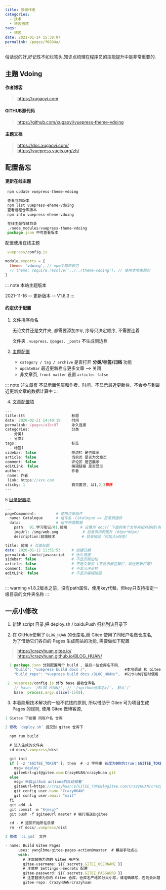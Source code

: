 ```yaml
---
title: 感谢作者
categories: 
  - 技术
  - 博客搭建
tags: 
  - 博客
date: 2021-01-14 15:39:07
permalink: /pages/f6804a/
---
```


俗话说的好,好记性不如烂笔头,知识点梳理在程序员的技能提升中是非常重要的.     
## 主题 Vdoing

#### 作者博客

> <https://xugaoyi.com>

#### GITHUB源代码

> <https://github.com/xugaoyi/vuepress-theme-vdoing>
#### 主题文档  

> <https://doc.xugaoyi.com/>    
> <https://vuepress.vuejs.org/zh/>


## 配置备忘   

#### 更新在线主题
``` js 
 npm update vuepress-theme-vdoing   

 查看当前版本 
 npm list vuepress-eheme-vdoing
 查看远程仓库版本 
 npm info vuepress-eheme-vdoing

 在线主题存储目录
 ./node_modules/vuepress-theme-vdoing    
 package.json 中可查看版本

``` 
配置使用在线主题  

``` js 
.vuepress/config.js

module.exports = {
  theme: 'vdoing', // npm主题依赖包
  // theme: require.resolve('../../theme-vdoing'), // 使用本地主题包
}
```

::: note 本站主题版本 

 2021-11-16 -- 更新版本 -- V1.8.3
:::

####  约定优于配置    

1. [文件排序命名](https://doc.xugaoyi.com/pages/33d574/)    
   
   无论文件还是文件夹, 都需要添加`序号`,  序号只决定顺序, 不需要连着   

   文件夹 `.vuepress、@pages、_posts` 不生成侧边栏


3. [主题配置](https://doc.xugaoyi.com/pages/a20ce8/)
   - `category / tag / archive` 是否打开 **分类/标签/归档** 功能
   - `updateBar` 最近更新栏与更多文章  --> 关闭
   - 非文章页, `front matter` 设置 `article: false`    
   
::: note 非文章页
不显示面包屑和作者、时间，不显示最近更新栏，不会参与到最近更新文章的数据计算中
:::

4. [文章配置项](https://doc.xugaoyi.com/pages/3216b0)

``` js
---
title:ttt                     标题                 
date: 2020-02-21 14:40:19     时间
permalink: /pages/a1bc87      永久连接
categories:                   分类
  - 分类1
  - 分类2
tags:                         标签
  - 标签1
sidebar: false                侧边栏 是否展示
article: false                当前页 是否为文章页
comment: false                评论区 是否展示
editLink: false               编辑链接 是否显示
author:                       作者
 name: 作者
 link: https://xxx.com
sticky: 1                     首页置顶, 以1,2,3排序
---
```
5 [目录配置项](https://doc.xugaoyi.com/pages/54651a) 

``` php
---
pageComponent:         # 使用页面组件
  name: Catalogue      # 组件名：Catalogue => 目录页组件
  data:                # 组件所需数据
    path:  01.学习笔记/01.前端      # 设置为`docs/`下面的某个文件夹相对路径(有序号的要带序号)
    imgUrl: /img/web.png           # 目录页内的图片 (80px*80px)
    description:前端技术            # 目录描述（可加入a标签）

title: 前端 # 页面标题
date: 2020-01-12 11:51:53     # 创建日期
permalink: /note/javascript   # 永久链接
sidebar: false                # 不显示侧边栏
article: false                # 不是文章页 (不显示面包屑栏、最近更新栏等)
comment: false                # 不显示评论栏
editLink: false               # 不显示编辑按钮
---
```
::: warning
v1.8.2版本之前，没有path属性，使用key代替。但key只支持指定一级目录的文件夹名称
:::

## 一点小修改

1. 新建 script 目录,把 deploy.sh / baiduPush 归档到该目录下  

2. 在 GitHub使用了 `BLOG_HUAN` 的仓库名,而 Gitee 使用了同帐户名做仓库名,    
为了借助它们各自的 Pages 生成网站的功能, 需要做如下配置

> <https://crazyhuan.gitee.io/>    
> <https://crazyhuan.github.io/BLOG_HUAN/>

``` js
  1 package.json 分别配置两个 build , 最后一位仓库名不同,
    "build": "vuepress build docs /",                 #本地调试 和 Gitee打包时使用
    "build_repo": "vuepress build docs /BLOG_HUAN/",  #GitHub打包时使用

 2 .vuepress/config.js 修改 base 接收仓库名
    // base: '/BLOG_HUAN/', // '/<github仓库名>/'， 默认'/'
    base: process.argv.slice(-1)[0],

```

3. 本着能用技术解决的一般不花钱的原则, 所以借助于 Gitee 可为项目生成 Pages 的规则, 使用 Gitee 做博客源, 

``` js
1 Gietee 下创建 同账户名 仓库

2 修改 `deploy.sh` 提交到 gitee 仓库下

  npm run build
  
  # 进入生成的文件夹
  cd docs/.vuepress/dist

  git init
  if [ -z "$GITEE_TOKEN" ]; then  # -z 字符串 长度为0则为true；$GITEE_TOKEN来自于github仓库`Settings/Secrets`设置的私密环境变量
    msg='deploy'
    giteeUrl=git@gitee.com:CrazyHUAN/crazyhuan.git
  else
    msg='来自github actions的自动部署'
    giteeUrl=https://crazyhuan:${GITEE_TOKEN}@gitee.com/CrazyHUAN/crazyhuan.git
    git config user.name "CrazyHUAN"
    git config user.email "mail"
  fi
  git add -A
  git commit -m "${msg}"
  git push -f $giteeUrl master # 强行推送到gitee

  cd - # 退回开始所在目录
  rm -rf docs/.vuepress/dist

3 修改 `ci.yml` 文件

- name: Build Gitee Pages
      uses: yanglbme/gitee-pages-action@master  # 模拟手动点击 
      with:
        # 注意替换为你的 Gitee 用户名
        gitee-username: ${{ secrets.GITEE_USERNAME }}
        # 注意在 Settings->Secrets 配置 
        gitee-password: ${{ secrets.GITEE_PASSWORD }}
        # 注意替换为你的 Gitee 仓库，仓库名严格区分大小写，请准确填写，否则会出错
        gitee-repo: CrazyHUAN/crazyhuan
```

